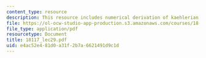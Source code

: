 ```yaml
---
content_type: resource
description: This resource includes numerical derivation of kaehlerian hodge theory,
file: https://ol-ocw-studio-app-production.s3.amazonaws.com/courses/18-117-topics-in-several-complex-variables-spring-2005/e4ac52e481d0a31f2b7a6621491d9c1d_18117_lec29.pdf
file_type: application/pdf
resourcetype: Document
title: 18117_lec29.pdf
uid: e4ac52e4-81d0-a31f-2b7a-6621491d9c1d
---
```

